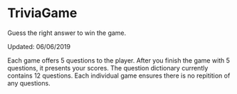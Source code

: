 # TriviaGame
Guess the right answer to win the game.

Updated: 06/06/2019

Each game offers 5 questions to the player.
After you finish the game with 5 questions, it presents your scores.
The question dictionary currently contains 12 questions.
Each individual game ensures there is no repitition of any questions.
